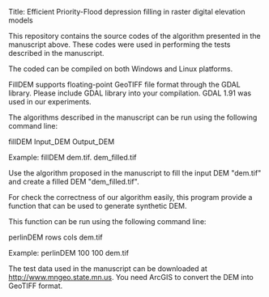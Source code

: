 Title: Efficient Priority-Flood depression filling in raster digital elevation models

This repository contains the source codes of the algorithm presented in the manuscript above. These codes were used in performing the tests described in the manuscript.

The coded can be compiled on both Windows and Linux platforms.

FillDEM supports floating-point GeoTIFF file format through the GDAL library. Please include GDAL library into your compilation. GDAL 1.91 was used in our experiments.

The algorithms described in the manuscript can be run using the following command line:

fillDEM Input_DEM Output_DEM

Example: fillDEM dem.tif. dem_filled.tif

Use the algorithm proposed in the manuscript to fill the input DEM "dem.tif" and create a filled DEM "dem_filled.tif".

For check the correctness of our algorithm easily, this program provide a function that can be used to generate synthetic DEM.

This function can be run using the following command line:

perlinDEM rows cols dem.tif

Example: perlinDEM 100 100 dem.tif
 
The test data used in the manuscript can be downloaded at http://www.mngeo.state.mn.us. You need ArcGIS to convert the DEM into GeoTIFF format.
